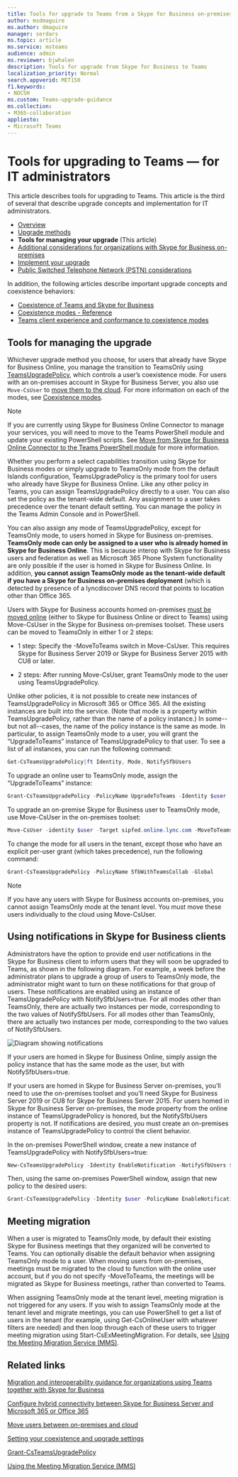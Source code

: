 ```yaml
---
title: Tools for upgrade to Teams from a Skype for Business on-premises deployment
author: msdmaguire
ms.author: dmaguire
manager: serdars
ms.topic: article
ms.service: msteams
audience: admin
ms.reviewer: bjwhalen
description: Tools for upgrade from Skype for Business to Teams 
localization_priority: Normal
search.appverid: MET150
f1.keywords:
- NOCSH
ms.custom: Teams-upgrade-guidance
ms.collection: 
- M365-collaboration
appliesto:
- Microsoft Teams
---
```


# Tools for upgrading to Teams &mdash; for IT administrators

This article describes tools for upgrading to Teams. This article is the third of several that describe upgrade concepts and implementation for IT administrators.  

- [Overview](upgrade-to-teams-on-prem-overview.md)
- [Upgrade methods](upgrade-to-teams-on-prem-upgrade-methods.md)
- **Tools for managing your upgrade**   (This article)
- [Additional considerations for organizations with Skype for Business on-premises](upgrade-to-teams-on-prem-considerations.md)
- [Implement your upgrade](upgrade-to-teams-on-prem-implement.md)
- [Public Switched Telephone Network (PSTN) considerations](upgrade-to-teams-on-prem-pstn-considerations.md)

In addition, the following articles describe important upgrade concepts and coexistence behaviors:

- [Coexistence of Teams and Skype for Business](upgrade-to-teams-on-prem-coexistence.md)
- [Coexistence modes - Reference](migration-interop-guidance-for-teams-with-skype.md)
- [Teams client experience and conformance to coexistence modes](teams-client-experience-and-conformance-to-coexistence-modes.md)


## Tools for managing the upgrade

Whichever upgrade method you choose, for users that already have Skype for Business Online, you manage the transition to TeamsOnly using [TeamsUpgradePolicy](https://docs.microsoft.com/powershell/module/skype/grant-csteamsupgradepolicy?view=skype-ps), which controls a user’s coexistence mode. For users with an on-premises account in Skype for Business Server, you also use `Move-CsUser` to [move them to the cloud](https://docs.microsoft.com/skypeforbusiness/hybrid/move-users-between-on-premises-and-cloud).  For more information on each of the modes, see [Coexistence modes](migration-interop-guidance-for-teams-with-skype.md).

> [!NOTE]
> If you are currently using Skype for Business Online Connector to manage your services, you will need to move to the Teams PowerShell module and update your existing PowerShell scripts. See [Move from Skype for Business Online Connector to the Teams PowerShell module](teams-powershell-move-from-sfbo.md) for more information.

Whether you perform a select capabilities transition using Skype for Business modes or simply upgrade to TeamsOnly mode from the default Islands configuration, TeamsUpgradePolicy is the primary tool for users who already have Skype for Business Online. Like any other policy in Teams, you can assign TeamsUpgradePolicy directly to a user. You can also set the policy as the tenant-wide default. Any assignment to a user takes precedence over the tenant default setting.  You can manage the policy in the Teams Admin Console and in PowerShell.

You can also assign any mode of TeamsUpgradePolicy, except for TeamsOnly mode, to users homed in Skype for Business on-premises. **TeamsOnly mode can only be assigned to a user who is already homed in Skype for Business Online**. This is because interop with Skype for Business users and federation as well as Microsoft 365 Phone System functionality are only possible if the user is homed in Skype for Business Online. In addition, **you cannot assign TeamsOnly mode as the tenant-wide default if you have a Skype for Business on-premises deployment** (which is detected by presence of a lyncdiscover DNS record that points to location other than Office 365.

Users with Skype for Business accounts homed on-premises [must be moved online](https://docs.microsoft.com/SkypeForBusiness/hybrid/move-users-from-on-premises-to-teams) (either to Skype for Business Online or direct to Teams) using Move-CsUser in the Skype for Business on-premises toolset. These users can be moved to TeamsOnly in either 1 or 2 steps:

-	1 step:  Specify the -MoveToTeams switch in Move-CsUser. This requires Skype for Business Server 2019 or Skype for Business Server 2015 with CU8 or later.

-	2 steps: After running Move-CsUser, grant TeamsOnly mode to the user using TeamsUpgradePolicy.

Unlike other policies, it is not possible to create new instances of TeamsUpgradePolicy in Microsoft 365 or Office 365. All the existing instances are built into the service.  (Note that mode is a property within TeamsUpgradePolicy, rather than the name of a policy instance.) In some--but not all--cases, the name of the policy instance is the same as mode. In particular, to assign TeamsOnly mode to a user, you will grant the “UpgradeToTeams” instance of TeamsUpgradePolicy to that user. To see a list of all instances, you can run the following command:

```PowerShell
Get-CsTeamsUpgradePolicy|ft Identity, Mode, NotifySfbUsers
```

To upgrade an online user to TeamsOnly mode, assign the “UpgradeToTeams” instance: 

```PowerShell
Grant-CsTeamsUpgradePolicy -PolicyName UpgradeToTeams -Identity $user 
```

To upgrade an on-premise Skype for Business user to TeamsOnly mode, use Move-CsUser in the on-premises toolset:

```PowerShell
Move-CsUser -identity $user -Target sipfed.online.lync.com -MoveToTeams -credential $cred
```

To change the mode for all users in the tenant, except those who have an explicit per-user grant (which takes precedence), run the following command:

```PowerShell
Grant-CsTeamsUpgradePolicy -PolicyName SfbWithTeamsCollab -Global
```


>[!NOTE]
>If you have any users with Skype for Business accounts on-premises, you cannot assign TeamsOnly mode at the tenant level. You must move these users individually to the cloud using Move-CsUser.


## Using notifications in Skype for Business clients

Administrators have the option to provide end user notifications in the Skype for Business client to inform users that they will soon be upgraded to Teams, as shown in the following diagram. For example, a week before the administrator plans to upgrade a group of users to TeamsOnly mode, the administrator might want to turn on these notifications for that group of users. These notifications are enabled using an instance of TeamsUpgradePolicy with NotifySfbUsers=true.  For all modes other than TeamsOnly, there are actually two instances per mode, corresponding to the two values of NotifySfbUsers.  For all modes other than TeamsOnly, there are actually two instances per mode, corresponding to the two values of NotifySfbUsers. 

![Diagram showing notifications](media/teams-upgrade-sfb-with-notifications.png)

If your users are homed in Skype for Business Online, simply assign the policy instance that has the same mode as the user, but with NotifySfbUsers=true. 

If your users are homed in Skype for Business Server on-premises, you’ll need to use the on-premises toolset and you’ll need Skype for Business Server 2019 or CU8 for Skype for Business Server 2015. For users homed in Skype for Business Server on-premises, the mode property from the online instance of TeamsUpgradePolicy is honored, but the NotifySfbUsers property is not. If notifications are desired, you must create an on-premises instance of TeamsUpgradePolicy to control the client behavior. 

In the on-premises PowerShell window, create a new instance of TeamsUpgradePolicy with NotifySfbUsers=true:

```PowerShell
New-CsTeamsUpgradePolicy -Identity EnableNotification -NotifySfbUsers $true
```

Then, using the same on-premises PowerShell window, assign that new policy to the desired users:

```PowerShell
Grant-CsTeamsUpgradePolicy -Identity $user -PolicyName EnableNotification
```

## Meeting migration

When a user is migrated to TeamsOnly mode, by default their existing Skype for Business meetings that they organized will be converted to Teams. You can optionally disable the default behavior when assigning TeamsOnly mode to a user. When moving users from on-premises, meetings must be migrated to the cloud to function with the online user account, but if you do not specify -MoveToTeams, the meetings will be migrated as Skype for Business meetings, rather than converted to Teams. 

When assigning TeamsOnly mode at the tenant level, meeting migration is not triggered for any users. If you wish to assign TeamsOnly mode at the tenant level and migrate meetings, you can use PowerShell to get a list of users in the tenant (for example, using Get-CsOnlineUser with whatever filters are needed) and then loop through each of these users to trigger meeting migration using Start-CsExMeetingMigration. For details, see [Using the Meeting Migration Service (MMS)](https://docs.microsoft.com/skypeforbusiness/audio-conferencing-in-office-365/setting-up-the-meeting-migration-service-mms).



## Related links

[Migration and interoperability guidance for organizations using Teams together with Skype for Business](migration-interop-guidance-for-teams-with-skype.md) 

[Configure hybrid connectivity between Skype for Business Server and Microsoft 365 or Office 365](https://docs.microsoft.com/SkypeForBusiness/hybrid/configure-hybrid-connectivity)

[Move users between on-premises and cloud](https://docs.microsoft.com/SkypeForBusiness/hybrid/move-users-between-on-premises-and-cloud)

[Setting your coexistence and upgrade settings](setting-your-coexistence-and-upgrade-settings.md)

[Grant-CsTeamsUpgradePolicy](https://docs.microsoft.com/powershell/module/skype/grant-csteamsupgradepolicy?view=skype-ps)

[Using the Meeting Migration Service (MMS)](https://docs.microsoft.com/skypeforbusiness/audio-conferencing-in-office-365/setting-up-the-meeting-migration-service-mms)

